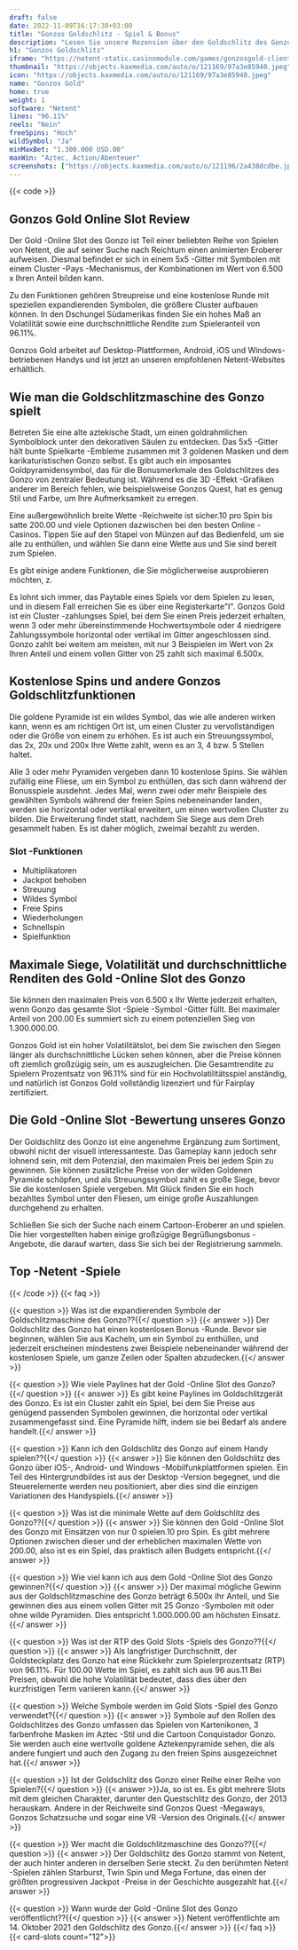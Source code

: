```yaml
---
draft: false
date: 2022-11-09T16:17:38+03:00
title: "Gonzos Goldschlitz - Spiel & Bonus"
description: "Lesen Sie unsere Rezension über den Goldschlitz des Gonzo, um zu sehen."
h1: "Gonzos Goldschlitz"
iframe: "https://netent-static.casinomodule.com/games/gonzosgold-client/game/gonzosgold-client.xhtml?launchType=iframe&iframeSandbox=allow-scripts%20allow-popups%20allow-popups-to-escape-sandbox%20allow-top-navigation%20allow-top-navigation-by-user-activation%20allow-same-origin%20allow-forms%20allow-pointer-lock&applicationType=browser&gameId=gonzosgold_not_mobile&server=https%3A%2F%2Fnetent-game.casinomodule.com%2F&lang=en&sessId=DEMO-6494182736-EUR&operatorId=netent&statisticEndpointURL=https://gcl-int.netentcdn.com/gcs/reportData&logsId=beb8b828-dda4-4dac-afb5-a8e29527f618&loadStarted=1634197533375&giOperatorConfig=%7B%22staticServer%22%3A%22https%3A%2F%2Fnetent-static.casinomodule.com%2F%22%2C%22targetElement%22%3A%22netentgame%22%2C%22launchType%22%3A%22iframe%22%2C%22iframeSandbox%22%3A%22allow-scripts%20allow-popups%20allow-popups-to-escape-sandbox%20allow-top-navigation%20allow-top-navigation-by-user-activation%20allow-same-origin%20allow-forms%20allow-pointer-lock%22%2C%22applicationType%22%3A%22browser%22%2C%22gameId%22%3A%22gonzosgold_not_mobile%22%2C%22server%22%3A%22https%3A%2F%2Fnetent-game.casinomodule.com%2F%22%2C%22lang%22%3A%22en%22%2C%22sessId%22%3A%22DEMO-6494182736XXXX%22%2C%22operatorId%22%3A%22netent%22%7D&casinourl=https://games.netent.com&loadSeqNo=0"
thumbnail: "https://objects.kaxmedia.com/auto/o/121169/97a3e85940.jpeg"
icon: "https://objects.kaxmedia.com/auto/o/121169/97a3e85940.jpeg"
name: "Gonzos Gold"
home: true
weight: 1
software: "Netent"
lines: "96.11%"
reels: "Nein"
freeSpins: "Hoch"
wildSymbol: "Ja"
minMaxBet: "1.300.000 USD.00"
maxWin: "Aztec, Action/Abenteuer"
screenshots: ["https://objects.kaxmedia.com/auto/o/121196/2a438dcdbe.jpeg"]
---
```


{{< code >}}<h2>Gonzos Gold Online Slot Review</h2><p>Der Gold -Online Slot des Gonzo ist Teil einer beliebten Reihe von Spielen von Netent, die auf seiner Suche nach Reichtum einen animierten Eroberer aufweisen. Diesmal befindet er sich in einem 5x5 -Gitter mit Symbolen mit einem Cluster -Pays -Mechanismus, der Kombinationen im Wert von 6.500 x Ihren Anteil bilden kann.</p><p>Zu den Funktionen gehören Streupreise und eine kostenlose Runde mit speziellen expandierenden Symbolen, die größere Cluster aufbauen können. In den Dschungel Südamerikas finden Sie ein hohes Maß an Volatilität sowie eine durchschnittliche Rendite zum Spieleranteil von 96.11%.</p><p>Gonzos Gold arbeitet auf Desktop-Plattformen, Android, iOS und Windows-betriebenen Handys und ist jetzt an unseren empfohlenen Netent-Websites erhältlich.</p><h2>Wie man die Goldschlitzmaschine des Gonzo spielt</h2><p>Betreten Sie eine alte aztekische Stadt, um einen goldrahmlichen Symbolblock unter den dekorativen Säulen zu entdecken. Das 5x5 -Gitter hält bunte Spielkarte -Embleme zusammen mit 3 goldenen Masken und dem karikaturistischen Gonzo selbst. Es gibt auch ein imposantes Goldpyramidensymbol, das für die Bonusmerkmale des Goldschlitzes des Gonzo von zentraler Bedeutung ist. Während es die 3D -Effekt -Grafiken anderer im Bereich fehlen, wie beispielsweise Gonzos Quest, hat es genug Stil und Farbe, um Ihre Aufmerksamkeit zu erregen.</p><p>Eine außergewöhnlich breite Wette -Reichweite ist sicher.10 pro Spin bis satte 200.00 und viele Optionen dazwischen bei den besten Online -Casinos. Tippen Sie auf den Stapel von Münzen auf das Bedienfeld, um sie alle zu enthüllen, und wählen Sie dann eine Wette aus und Sie sind bereit zum Spielen.</p><p>Es gibt einige andere Funktionen, die Sie möglicherweise ausprobieren möchten, z.</p><p>Es lohnt sich immer, das Paytable eines Spiels vor dem Spielen zu lesen, und in diesem Fall erreichen Sie es über eine Registerkarte"I". Gonzos Gold ist ein Cluster -zahlungses Spiel, bei dem Sie einen Preis jederzeit erhalten, wenn 3 oder mehr übereinstimmende Hochwertsymbole oder 4 niedrigere Zahlungssymbole horizontal oder vertikal im Gitter angeschlossen sind. Gonzo zahlt bei weitem am meisten, mit nur 3 Beispielen im Wert von 2x Ihren Anteil und einem vollen Gitter von 25 zahlt sich maximal 6.500x.</p><h2>Kostenlose Spins und andere Gonzos Goldschlitzfunktionen</h2><p>Die goldene Pyramide ist ein wildes Symbol, das wie alle anderen wirken kann, wenn es am richtigen Ort ist, um einen Cluster zu vervollständigen oder die Größe von einem zu erhöhen. Es ist auch ein Streuungssymbol, das 2x, 20x und 200x Ihre Wette zahlt, wenn es an 3, 4 bzw. 5 Stellen haltet.</p><p>Alle 3 oder mehr Pyramiden vergeben dann 10 kostenlose Spins. Sie wählen zufällig eine Fliese, um ein Symbol zu enthüllen, das sich dann während der Bonusspiele ausdehnt. Jedes Mal, wenn zwei oder mehr Beispiele des gewählten Symbols während der freien Spins nebeneinander landen, werden sie horizontal oder vertikal erweitert, um einen wertvollen Cluster zu bilden. Die Erweiterung findet statt, nachdem Sie Siege aus dem Dreh gesammelt haben. Es ist daher möglich, zweimal bezahlt zu werden.</p><h3>
Slot -Funktionen</h3><ul>
<li></span>
Multiplikatoren</li>
<li></span>
Jackpot behoben</li>
<li></span>
Streuung</li>
<li></span>
Wildes Symbol</li>
<li></span>
Freie Spins</li>
<li></span>
Wiederholungen</li>
<li></span>
Schnellspin</li>
<li></span>
Spielfunktion</li></ul><h2>Maximale Siege, Volatilität und durchschnittliche Renditen des Gold -Online Slot des Gonzo</h2><p>Sie können den maximalen Preis von 6.500 x Ihr Wette jederzeit erhalten, wenn Gonzo das gesamte Slot -Spiele -Symbol -Gitter füllt. Bei maximaler Anteil von 200.00 Es summiert sich zu einem potenziellen Sieg von 1.300.000.00.</p><p>Gonzos Gold ist ein hoher Volatilitätslot, bei dem Sie zwischen den Siegen länger als durchschnittliche Lücken sehen können, aber die Preise können oft ziemlich großzügig sein, um es auszugleichen. Die Gesamtrendite zu Spielern Prozentsatz von 96.11% sind für ein Hochvolatilitätsspiel anständig, und natürlich ist Gonzos Gold vollständig lizenziert und für Fairplay zertifiziert.</p><h2>Die Gold -Online Slot -Bewertung unseres Gonzo</h2><p>Der Goldschlitz des Gonzo ist eine angenehme Ergänzung zum Sortiment, obwohl nicht der visuell interessanteste. Das Gameplay kann jedoch sehr lohnend sein, mit dem Potenzial, den maximalen Preis bei jedem Spin zu gewinnen. Sie können zusätzliche Preise von der wilden Goldenen Pyramide schöpfen, und als Streuungssymbol zahlt es große Siege, bevor Sie die kostenlosen Spiele vergeben. Mit Glück finden Sie ein hoch bezahltes Symbol unter den Fliesen, um einige große Auszahlungen durchgehend zu erhalten.</p><p>Schließen Sie sich der Suche nach einem Cartoon-Eroberer an und spielen. Die hier vorgestellten haben einige großzügige Begrüßungsbonus -Angebote, die darauf warten, dass Sie sich bei der Registrierung sammeln.</p><h2>Top -Netent -Spiele</h2>
{{< /code >}}
{{< faq >}}

{{< question >}} Was ist die expandierenden Symbole der Goldschlitzmaschine des Gonzo??{{</ question >}}
{{< answer >}} Der Goldschlitz des Gonzo hat einen kostenlosen Bonus -Runde. Bevor sie beginnen, wählen Sie aus Kacheln, um ein Symbol zu enthüllen, und jederzeit erscheinen mindestens zwei Beispiele nebeneinander während der kostenlosen Spiele, um ganze Zeilen oder Spalten abzudecken.{{</ answer >}}

{{< question >}} Wie viele Paylines hat der Gold -Online Slot des Gonzo?{{</ question >}}
{{< answer >}} Es gibt keine Paylines im Goldschlitzgerät des Gonzo. Es ist ein Cluster zahlt ein Spiel, bei dem Sie Preise aus genügend passenden Symbolen gewinnen, die horizontal oder vertikal zusammengefasst sind. Eine Pyramide hilft, indem sie bei Bedarf als andere handelt.{{</ answer >}}

{{< question >}} Kann ich den Goldschlitz des Gonzo auf einem Handy spielen??{{</ question >}}
{{< answer >}} Sie können den Goldschlitz des Gonzo über iOS-, Android- und Windows -Mobilfunkplattformen spielen. Ein Teil des Hintergrundbildes ist aus der Desktop -Version begegnet, und die Steuerelemente werden neu positioniert, aber dies sind die einzigen Variationen des Handyspiels.{{</ answer >}}

{{< question >}} Was ist die minimale Wette auf dem Goldschlitz des Gonzo??{{</ question >}}
{{< answer >}} Sie können den Gold -Online Slot des Gonzo mit Einsätzen von nur 0 spielen.10 pro Spin. Es gibt mehrere Optionen zwischen dieser und der erheblichen maximalen Wette von 200.00, also ist es ein Spiel, das praktisch allen Budgets entspricht.{{</ answer >}}

{{< question >}} Wie viel kann ich aus dem Gold -Online Slot des Gonzo gewinnen?{{</ question >}}
{{< answer >}} Der maximal mögliche Gewinn aus der Goldschlitzmaschine des Gonzo beträgt 6.500x Ihr Anteil, und Sie gewinnen dies aus einem vollen Gitter mit 25 Gonzo -Symbolen mit oder ohne wilde Pyramiden. Dies entspricht 1.000.000.00 am höchsten Einsatz.{{</ answer >}}

{{< question >}} Was ist der RTP des Gold Slots -Spiels des Gonzo??{{</ question >}}
{{< answer >}} Als langfristiger Durchschnitt, der Goldsteckplatz des Gonzo hat eine Rückkehr zum Spielerprozentsatz (RTP) von 96.11%. Für 100.00 Wette im Spiel, es zahlt sich aus 96 aus.11 Bei Preisen, obwohl die hohe Volatilität bedeutet, dass dies über den kurzfristigen Term variieren kann.{{</ answer >}}

{{< question >}} Welche Symbole werden im Gold Slots -Spiel des Gonzo verwendet?{{</ question >}}
{{< answer >}} Symbole auf den Rollen des Goldschlitzes des Gonzo umfassen das Spielen von Kartenikonen, 3 farbenfrohe Masken im Aztec -Stil und die Cartoon Conquistador Gonzo. Sie werden auch eine wertvolle goldene Aztekenpyramide sehen, die als andere fungiert und auch den Zugang zu den freien Spins ausgezeichnet hat.{{</ answer >}}

{{< question >}} Ist der Goldschlitz des Gonzo einer Reihe einer Reihe von Spielen?{{</ question >}}
{{< answer >}}Ja, so ist es. Es gibt mehrere Slots mit dem gleichen Charakter, darunter den Questschlitz des Gonzo, der 2013 herauskam. Andere in der Reichweite sind Gonzos Quest -Megaways, Gonzos Schatzsuche und sogar eine VR -Version des Originals.{{</ answer >}}

{{< question >}} Wer macht die Goldschlitzmaschine des Gonzo??{{</ question >}}
{{< answer >}} Der Goldschlitz des Gonzo stammt von Netent, der auch hinter anderen in derselben Serie steckt. Zu den berühmten Netent -Spielen zählen Starburst, Twin Spin und Mega Fortune, das einen der größten progressiven Jackpot -Preise in der Geschichte ausgezahlt hat.{{</ answer >}}

{{< question >}} Wann wurde der Gold -Online Slot des Gonzo veröffentlicht??{{</ question >}}
{{< answer >}} Netent veröffentlichte am 14. Oktober 2021 den Goldschlitz des Gonzo.{{</ answer >}}
{{</ faq >}}
{{< card-slots count="12">}}